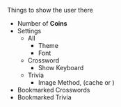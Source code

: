 Things to show the user there
- Number of **Coins**
- Settings
	- All
		- Theme
		- Font
	- Crossword
		- Show Keyboard
	- Trivia
		- Image Method, (cache or )
- Bookmarked Crosswords
- Bookmarked Trivia
